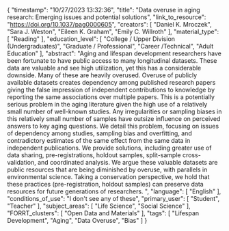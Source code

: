 {
    "timestamp": "10/27/2023 13:32:36",
    "title": "Data overuse in aging research: Emerging issues and potential solutions",
    "link_to_resource": "https://doi.org/10.1037/pag0000605",
    "creators": [
        "Daniel K. Mroczek",
        "Sara J. Weston",
        "Eileen K. Graham",
        "Emily C. Willroth"
    ],
    "material_type": [
        "Reading"
    ],
    "education_level": [
        "College / Upper Division (Undergraduates)",
        "Graduate / Professional",
        "Career /Technical",
        "Adult Education"
    ],
    "abstract": "Aging and lifespan development researchers have been fortunate to have public access to many longitudinal datasets. These data are valuable and see high utilization, yet this has a considerable downside. Many of these are heavily overused. Overuse of publicly available datasets creates dependency among published research papers giving the false impression of independent contributions to knowledge by reporting the same associations over multiple papers. This is a potentially serious problem in the aging literature given the high use of a relatively small number of well-known studies. Any irregularities or sampling biases in this relatively small number of samples have outsize influence on perceived answers to key aging questions. We detail this problem, focusing on issues of dependency among studies, sampling bias and overfitting, and contradictory estimates of the same effect from the same data in independent publications. We provide solutions, including greater use of data sharing, pre-registrations, holdout samples, split-sample cross-validation, and coordinated analysis. We argue these valuable datasets are public resources that are being diminished by overuse, with parallels in environmental science. Taking a conservation perspective, we hold that these practices (pre-registration, holdout samples) can preserve data resources for future generations of researchers. ",
    "language": [
        "English"
    ],
    "conditions_of_use": "I don't see any of these",
    "primary_user": [
        "Student",
        "Teacher"
    ],
    "subject_areas": [
        "Life Science",
        "Social Science"
    ],
    "FORRT_clusters": [
        "Open Data and Materials"
    ],
    "tags": [
        "Lifespan Development",
        "Aging",
        "Data Overuse",
        "Bias"
    ]
}